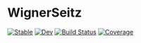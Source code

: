 # WignerSeitz

[![Stable](https://img.shields.io/badge/docs-stable-blue.svg)](https://brainandforce.github.io/WignerSeitz.jl/stable/)
[![Dev](https://img.shields.io/badge/docs-dev-blue.svg)](https://brainandforce.github.io/WignerSeitz.jl/dev/)
[![Build Status](https://github.com/brainandforce/WignerSeitz.jl/actions/workflows/CI.yml/badge.svg?branch=main)](https://github.com/brainandforce/WignerSeitz.jl/actions/workflows/CI.yml?query=branch%3Amain)
[![Coverage](https://codecov.io/gh/brainandforce/WignerSeitz.jl/branch/main/graph/badge.svg)](https://codecov.io/gh/brainandforce/WignerSeitz.jl)
